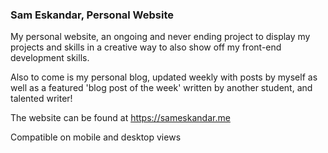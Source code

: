 ### Sam Eskandar, Personal Website

My personal website, an ongoing and never ending project to display my projects and skills in a creative way to also show off my front-end development skills.

Also to come is my personal blog, updated weekly with posts by myself as well as a featured 'blog post of the week' written by another student, and talented writer!

The website can be found at https://sameskandar.me 

Compatible on mobile and desktop views

